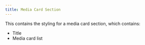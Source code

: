 ```yaml
---
title: Media Card Section
---
```


This contains the styling for a media card section, which contains:
- Title
- Media card list
